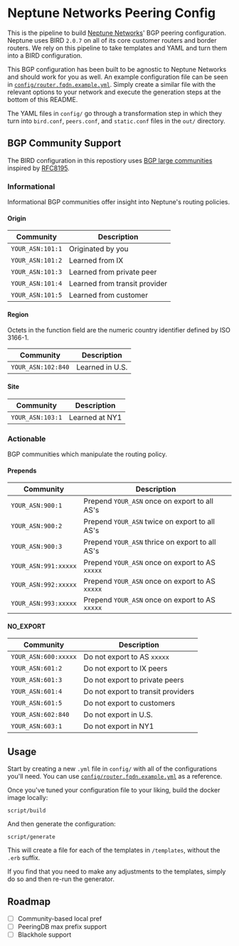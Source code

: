 # Neptune Networks Peering Config

This is the pipeline to build [Neptune Networks](https://neptunenetworks.org)' BGP peering configuration. Neptune uses BIRD `2.0.7` on all of its core customer routers and border routers. We rely on this pipeline to take templates and YAML and turn them into a BIRD configuration.

This BGP configuration has been built to be agnostic to Neptune Networks and should work for you as well. An example configuration file can be seen in [`config/router.fqdn.example.yml`](config/router.fqdn.example.yml). Simply create a similar file with the relevant options to your network and execute the generation steps at the bottom of this README.

The YAML files in `config/` go through a transformation step in which they turn into `bird.conf`, `peers.conf`, and `static.conf` files in the `out/` directory.

## BGP Community Support

The BIRD configuration in this repostiory uses [BGP large communities](http://largebgpcommunities.net/) inspired by [RFC8195](https://tools.ietf.org/html/rfc8195).

### Informational

Informational BGP communities offer insight into Neptune's routing policies.

#### Origin

| Community | Description |
| --------- | ----------- |
| `YOUR_ASN:101:1` | Originated by you |
| `YOUR_ASN:101:2` | Learned from IX |
| `YOUR_ASN:101:3` | Learned from private peer |
| `YOUR_ASN:101:4` | Learned from transit provider |
| `YOUR_ASN:101:5` | Learned from customer |

#### Region

Octets in the function field are the numeric country identifier defined by ISO 3166-1.

| Community | Description |
| --------- | ----------- |
| `YOUR_ASN:102:840` | Learned in U.S. |

#### Site

| Community | Description |
| --------- | ----------- |
| `YOUR_ASN:103:1` | Learned at NY1 |

### Actionable

BGP communities which manipulate the routing policy.

#### Prepends

| Community | Description |
| --------- | ----------- |
| `YOUR_ASN:900:1` | Prepend `YOUR_ASN` once on export to all AS's |
| `YOUR_ASN:900:2` | Prepend `YOUR_ASN` twice on export to all AS's |
| `YOUR_ASN:900:3` | Prepend `YOUR_ASN` thrice on export to all AS's |
| `YOUR_ASN:991:xxxxx` | Prepend `YOUR_ASN` once on export to AS `xxxxx` |
| `YOUR_ASN:992:xxxxx` | Prepend `YOUR_ASN` once on export to AS `xxxxx` |
| `YOUR_ASN:993:xxxxx` | Prepend `YOUR_ASN` once on export to AS `xxxxx` |

#### NO_EXPORT

| Community | Description |
| --------- | ----------- |
| `YOUR_ASN:600:xxxxx` | Do not export to AS `xxxxx` |
| `YOUR_ASN:601:2` | Do not export to IX peers |
| `YOUR_ASN:601:3` | Do not export to private peers |
| `YOUR_ASN:601:4` | Do not export to transit providers |
| `YOUR_ASN:601:5` | Do not export to customers |
| `YOUR_ASN:602:840` | Do not export in U.S. |
| `YOUR_ASN:603:1` | Do not export in NY1 |

## Usage

Start by creating a new `.yml` file in `config/` with all of the configurations you'll need. You can use [`config/router.fqdn.example.yml`](config/router.fqdn.example.yml) as a reference.

Once you've tuned your configuration file to your liking, build the docker image locally:

```
script/build
```

And then generate the configuration:

```
script/generate
```

This will create a file for each of the templates in `/templates`, without the `.erb` suffix.

If you find that you need to make any adjustments to the templates, simply do so and then re-run the generator.

## Roadmap

- [ ] Community-based local pref
- [ ] PeeringDB max prefix support
- [ ] Blackhole support
